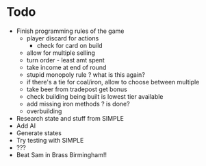 # Todo

 * Finish programming rules of the game
    * player discard for actions
        * check for card on build
    * allow for multiple selling
    * turn order - least amt spent
    * take income at end of round
    * stupid monopoly rule ? what is this again?
    * if there's a tie for coal/iron, allow to choose between multiple
    * take beer from tradepost get bonus
    * check building being built is lowest tier available
    * add missing iron methods ? is done?
    * overbuilding
 * Research state and stuff from SIMPLE
  * Add AI
 * Generate states
 * Try testing with SIMPLE
 * ???
 * Beat Sam in Brass Birmingham!!